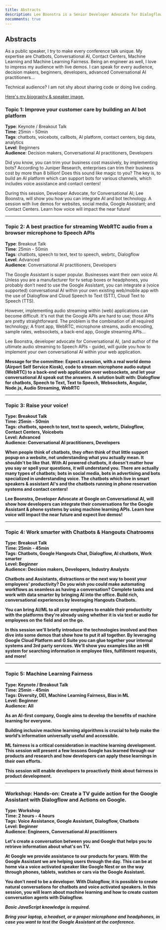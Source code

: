 ```yaml
---
title: Abstracts
description: Lee Boonstra is a Senior Developer Advocate for Dialogflow and Contact Center AI @ Google. She is based in Amsterdam and an O'Reilly book author. Here are some abstracts and speaking topics.
nocomments: true
---
```


## Abstracts

As a public speaker, I try to make every conference talk unique.
My expertise are Chatbots, Conversational AI, Contact Centers,
Machine Learning and Machine Learning Fairness. Being an engineer as well, I love to impress my audience with live demos.
I can speak for every audience, decision makers, beginners, developers, advanced Conversational AI practitioners...

Technical audience? I am not shy about sharing code or doing live coding.

<a href="https://www.leeboonstra.com/about/">Here's my biography & speaker image.</a>

### Topic 1: Improve your customer care by building an AI bot platform

<b>Type</b>: Keynote / Breakout Talk <br/>
<b>Time</b>: 25min - 50min<br/>
<b>Tags</b>: chatbots, voicebots, callbots, AI platform, contact centers, big data, analytics<br/>
<b>Level</b>: Beginners<br/>
<b>Audience</b>: Decision makers, Conversational AI practitioners, Developers<br/>

Did you know, you can trim your business cost massively, by implementing bots? According to Juniper Research, enterprises can trim their business cost by more than 8 billion! Does this sound like magic to you? The key is, to build an AI platform which can support bots for various channels, which includes voice assistance and contact centers!

During this session, Developer Advocate, for Conversational AI; Lee Boonstra, will show you how you can integrate AI and bot technology. A session with live demos for websites, social media, Google Assistant; and Contact Centers. Learn how voice will impact the near future!

<hr/>

### Topic 2: A best practice for streaming WebRTC audio from a browser microphone to Speech APIs

<b>Type</b>: Breakout Talk<br/> 
<b>Time</b>: 25min - 50min<br/>
<b>Tags</b>: chatbots, speech to text, text to speech, webrtc, Dialogflow<br/>
<b>Level</b>: Advanced<br/>
<b>Audience</b>: Conversational AI practitioners, Developers<br/>

The Google Assistant is super popular. Businesses want their own voice AI. Unless you are a manufacturer for tv setup boxes or headphones, you probably don't need to use the Google Assistant, you can integrate a (voice supported) conversational AI within your own existing web/mobile app with the use of Dialogflow and Cloud Speech to Text (STT), Cloud Text to Speech (TTS). 

However, implementing audio streaming within (web) applications can become difficult. It's not that the Google APIs are hard to use; those APIs are pretty straightforward. The problem is the combination of all required technology; A front app, WebRTC, microphone streams, audio encoding, sample rates, websockets, a back-end app, Google streaming APIs...

Lee Boonstra, developer advocate for Conversational AI, (and author of the ultimate audio streaming to Speech APIs - guide), will guide you how to implement your own conversational AI within your web application.

<b>Message for the committee:<b>
Expect a session, with a real world demo (Airport Self Service Kiosk), code to stream microphone audio output (WebRTC) to a back-end web application over websockets, and let your conversational AI speak out the answers.  A solution built with: Dialogflow for chatbots, Speech to Text, Text to Speech, Websockets, Angular, Node.js, Audio Streaming, WebRTC

<hr/>

### Topic 3: Raise your voice!

<b>Type</b>: Breakout Talk <br/>
<b>Time</b>: 25min - 50min<br/>
<b>Tags</b>: chatbots, speech to text, text to speech, webrtc, Dialogflow, Contact Centers, Voicebots<br/>
<b>Level</b>: Advanced<br/>
<b>Audience</b>: Conversational AI practitioners, Developers<br/>

When people think of chatbots, they often think of that little support popup on a website, not understanding what you actually mean. It shouldn't be like that. With AI powered chatbots, it doesn't matter how you say or spell your questions, it will understand you. There are actually many types of chatbots; bots in social media, bots in advertising and bots specialized in understanding voice. The chatbots which live in smart speakers & assistant AI's and the chatbots running in phone reservation systems and contact centers!

Lee Boonstra, Developer Advocate at Google on Conversational AI, will show how developers can integrate their conversations for the Google Assistant & phone systems by using machine learning APIs. Learn how voice will impact the near future and expect live demos!

<hr/>

### Topic 4: Work smarter with Chatbots & Hangouts Chatrooms

<b>Type</b>: Breakout Talk<br/> 
<b>Time</b>: 25min - 45min<br/>
<b>Tags</b>: Chatbots, Google Hangouts Chat, Dialogflow, AI chatbots, Work smarter<br/>
<b>Level</b>: Beginner<br/>
<b>Audience</b>: Decision makers, Developers, Industry Analysts<br/>

Chatbots and Assistants, distractions or the next way to boost your employees' productivity? Do you wish you could make automating workflows as seamless as having a conversation? Complete tasks and work with data smarter by bringing AI into the office. Build rich, conversational experiences by leveraging Hangouts Chatbots. 

You can bring AI/ML to all your employees to enable their productivity with the platforms they're already using whether it is via text or audio for employees on the field and on the go. 

In this session we'll briefly introduce the technologies involved and then dive into some demos that show how to put it all together. By leveraging Google Cloud Platform and G Suite you can glue together your internal systems and 3rd party services. We'll show you examples like an HR system for searching information in employee files, fulfillment requests, and more!

<hr/>

### Topic 5: Machine Learning Fairness

<b>Type</b>: Keynote / Breakout Talk<br/> 
<b>Time</b>: 25min - 45min<br/>
<b>Tags</b>: Diversity, DEI, Machine Learning Fairness, Bias in ML<br/>
<b>Level</b>: Beginner<br/>
<b>Audience</b>: All<br/>

As an AI-first company, Google aims to develop the benefits of machine learning for everyone.

Building inclusive machine learning algorithms is crucial to help make the world’s information universally useful and accessible. 

ML fairness is a critical consideration in machine learning development. This session will present a few lessons Google has learned through our products and research and how developers can apply these learnings in their own efforts. 

This session will enable developers to proactively think about fairness in product development.

<hr/>

### Workshop: Hands-on: Create a TV guide action for the Google Assistant with Dialogflow and Actions on Google.

<b>Type</b>: Workshop<br/>
<b>Time</b>: 2 hours - 4 hours<br/>
<b>Tags</b>: Voice Assistance, Google Assistant, Dialogflow, Chatbots<br/>
<b>Level</b>: Beginner<br/>
<b>Audience</b>: Engineers, Conversational AI practitioners<br/>

Let's create a conversation between you and Google that helps you to retrieve information about what's on TV.

At Google we provide assistance to our products for years. With the Google Assistant we are helping users through the day. This can be at home via a voice activated speaker like Google Nest or on the way through phones, tablets, watches or cars via the Google Assistant. 

You don’t need to be a developer. With Dialogflow, it is possible to create natural conversations for chatbots and voice activated speakers. In this session, you will learn about machine learning and how to create custom conversation agents with Dialogflow.

<i>Basic JavaScript knowledge is required.</i>

<i>Bring your laptop, a headset, or a proper microphone and headphones, in case you want to test the Google Assistant at the conference.</i>
